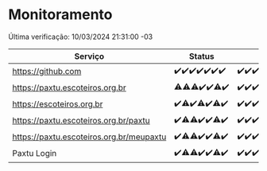 # Monitoramento

Última verificação: 10/03/2024 21:31:00 -03

|Serviço|Status|Últimas 24h|
|---|---|---|
|https://github.com|<span title="2024-03-03: OK=24">✔️</span><span title="2024-03-04: OK=22">✔️</span><span title="2024-03-05: OK=24">✔️</span><span title="2024-03-06: OK=24">✔️</span><span title="2024-03-07: OK=24">✔️</span><span title="2024-03-08: OK=24">✔️</span><span title="2024-03-09: OK=24">✔️</span>|<span title="09/03/2024 21:32:00 -03 : 200">✔️</span><span title="09/03/2024 22:42:00 -03 : 200">✔️</span><span title="09/03/2024 23:17:00 -03 : 200">✔️</span><span title="10/03/2024 00:06:00 -03 : 200">✔️</span><span title="10/03/2024 01:07:00 -03 : 200">✔️</span><span title="10/03/2024 02:04:00 -03 : 200">✔️</span><span title="10/03/2024 03:07:00 -03 : 200">✔️</span><span title="10/03/2024 04:04:00 -03 : 200">✔️</span><span title="10/03/2024 05:08:00 -03 : 200">✔️</span><span title="10/03/2024 06:04:00 -03 : 200">✔️</span><span title="10/03/2024 07:04:00 -03 : 200">✔️</span><span title="10/03/2024 08:02:00 -03 : 200">✔️</span><span title="10/03/2024 09:09:00 -03 : 200">✔️</span><span title="10/03/2024 10:06:00 -03 : 200">✔️</span><span title="10/03/2024 11:06:00 -03 : 200">✔️</span><span title="10/03/2024 12:03:00 -03 : 200">✔️</span><span title="10/03/2024 13:07:00 -03 : 200">✔️</span><span title="10/03/2024 14:05:00 -03 : 200">✔️</span><span title="10/03/2024 15:06:00 -03 : 200">✔️</span><span title="10/03/2024 16:02:00 -03 : 200">✔️</span><span title="10/03/2024 17:06:00 -03 : 200">✔️</span><span title="10/03/2024 18:03:00 -03 : 200">✔️</span><span title="10/03/2024 19:06:00 -03 : 200">✔️</span><span title="10/03/2024 20:04:00 -03 : 200">✔️</span><span title="10/03/2024 21:31:00 -03 : 200">✔️</span>|
|https://paxtu.escoteiros.org.br|<span title="2024-03-03: OK=23, Falhas=1">⚠️</span><span title="2024-03-04: OK=21, Falhas=1">⚠️</span><span title="2024-03-05: OK=23, Falhas=1">⚠️</span><span title="2024-03-06: OK=24">✔️</span><span title="2024-03-07: OK=24">✔️</span><span title="2024-03-08: OK=23, Falhas=1">⚠️</span><span title="2024-03-09: OK=24">✔️</span>|<span title="09/03/2024 21:32:00 -03 : 200">✔️</span><span title="09/03/2024 22:42:00 -03 : 200">✔️</span><span title="09/03/2024 23:17:00 -03 : 200">✔️</span><span title="10/03/2024 00:06:00 -03 : 200">✔️</span><span title="10/03/2024 01:07:00 -03 : 200">✔️</span><span title="10/03/2024 02:04:00 -03 : 200">✔️</span><span title="10/03/2024 03:07:00 -03 : 200">✔️</span><span title="10/03/2024 04:04:00 -03 : 200">✔️</span><span title="10/03/2024 05:08:00 -03 : 200">✔️</span><span title="10/03/2024 06:04:00 -03 : 200">✔️</span><span title="10/03/2024 07:04:00 -03 : 200">✔️</span><span title="10/03/2024 08:02:00 -03 : 200">✔️</span><span title="10/03/2024 09:09:00 -03 : 200">✔️</span><span title="10/03/2024 10:06:00 -03 : 200">✔️</span><span title="10/03/2024 11:06:00 -03 : 200">✔️</span><span title="10/03/2024 12:03:00 -03 : 200">✔️</span><span title="10/03/2024 13:07:00 -03 : 200">✔️</span><span title="10/03/2024 14:05:00 -03 : 200">✔️</span><span title="10/03/2024 15:06:00 -03 : 200">✔️</span><span title="10/03/2024 16:02:00 -03 : 200">✔️</span><span title="10/03/2024 17:06:00 -03 : 200">✔️</span><span title="10/03/2024 18:03:00 -03 : 200">✔️</span><span title="10/03/2024 19:06:00 -03 : 200">✔️</span><span title="10/03/2024 20:04:00 -03 : 200">✔️</span><span title="10/03/2024 21:31:00 -03 : 200">✔️</span>|
|https://escoteiros.org.br|<span title="2024-03-03: OK=24">✔️</span><span title="2024-03-04: OK=21, Falhas=1">⚠️</span><span title="2024-03-05: OK=24">✔️</span><span title="2024-03-06: OK=23, Falhas=1">⚠️</span><span title="2024-03-07: OK=24">✔️</span><span title="2024-03-08: OK=23, Falhas=1">⚠️</span><span title="2024-03-09: OK=24">✔️</span>|<span title="09/03/2024 21:32:00 -03 : 200">✔️</span><span title="09/03/2024 22:42:00 -03 : 200">✔️</span><span title="09/03/2024 23:17:00 -03 : 200">✔️</span><span title="10/03/2024 00:06:00 -03 : 200">✔️</span><span title="10/03/2024 01:07:00 -03 : 200">✔️</span><span title="10/03/2024 02:04:00 -03 : 200">✔️</span><span title="10/03/2024 03:07:00 -03 : 200">✔️</span><span title="10/03/2024 04:04:00 -03 : 200">✔️</span><span title="10/03/2024 05:08:00 -03 : 200">✔️</span><span title="10/03/2024 06:04:00 -03 : 200">✔️</span><span title="10/03/2024 07:04:00 -03 : 200">✔️</span><span title="10/03/2024 08:02:00 -03 : 200">✔️</span><span title="10/03/2024 09:09:00 -03 : 200">✔️</span><span title="10/03/2024 10:06:00 -03 : 200">✔️</span><span title="10/03/2024 11:06:00 -03 : 200">✔️</span><span title="10/03/2024 12:03:00 -03 : 200">✔️</span><span title="10/03/2024 13:07:00 -03 : 200">✔️</span><span title="10/03/2024 14:05:00 -03 : 200">✔️</span><span title="10/03/2024 15:06:00 -03 : 200">✔️</span><span title="10/03/2024 16:02:00 -03 : 200">✔️</span><span title="10/03/2024 17:06:00 -03 : 200">✔️</span><span title="10/03/2024 18:03:00 -03 : 200">✔️</span><span title="10/03/2024 19:06:00 -03 : 200">✔️</span><span title="10/03/2024 20:04:00 -03 : 200">✔️</span><span title="10/03/2024 21:31:00 -03 : 200">✔️</span>|
|https://paxtu.escoteiros.org.br/paxtu|<span title="2024-03-03: OK=24">✔️</span><span title="2024-03-04: OK=19, Falhas=3">⚠️</span><span title="2024-03-05: OK=23, Falhas=1">⚠️</span><span title="2024-03-06: OK=24">✔️</span><span title="2024-03-07: OK=24">✔️</span><span title="2024-03-08: OK=23, Falhas=1">⚠️</span><span title="2024-03-09: OK=24">✔️</span>|<span title="09/03/2024 21:32:00 -03 : 200">✔️</span><span title="09/03/2024 22:42:00 -03 : 200">✔️</span><span title="09/03/2024 23:17:00 -03 : 200">✔️</span><span title="10/03/2024 00:06:00 -03 : 200">✔️</span><span title="10/03/2024 01:07:00 -03 : 200">✔️</span><span title="10/03/2024 02:04:00 -03 : 200">✔️</span><span title="10/03/2024 03:07:00 -03 : 200">✔️</span><span title="10/03/2024 04:04:00 -03 : 200">✔️</span><span title="10/03/2024 05:08:00 -03 : 200">✔️</span><span title="10/03/2024 06:04:00 -03 : 200">✔️</span><span title="10/03/2024 07:04:00 -03 : 200">✔️</span><span title="10/03/2024 08:02:00 -03 : 200">✔️</span><span title="10/03/2024 09:09:00 -03 : 200">✔️</span><span title="10/03/2024 10:06:00 -03 : 200">✔️</span><span title="10/03/2024 11:06:00 -03 : 200">✔️</span><span title="10/03/2024 12:03:00 -03 : 200">✔️</span><span title="10/03/2024 13:07:00 -03 : 200">✔️</span><span title="10/03/2024 14:05:00 -03 : 200">✔️</span><span title="10/03/2024 15:06:00 -03 : 200">✔️</span><span title="10/03/2024 16:02:00 -03 : 200">✔️</span><span title="10/03/2024 17:06:00 -03 : 200">✔️</span><span title="10/03/2024 18:03:00 -03 : 200">✔️</span><span title="10/03/2024 19:06:00 -03 : 200">✔️</span><span title="10/03/2024 20:04:00 -03 : 200">✔️</span><span title="10/03/2024 21:31:00 -03 : 200">✔️</span>|
|https://paxtu.escoteiros.org.br/meupaxtu|<span title="2024-03-03: OK=24">✔️</span><span title="2024-03-04: OK=19, Falhas=3">⚠️</span><span title="2024-03-05: OK=23, Falhas=1">⚠️</span><span title="2024-03-06: OK=24">✔️</span><span title="2024-03-07: OK=24">✔️</span><span title="2024-03-08: OK=23, Falhas=1">⚠️</span><span title="2024-03-09: OK=24">✔️</span>|<span title="09/03/2024 21:32:00 -03 : 200">✔️</span><span title="09/03/2024 22:42:00 -03 : 200">✔️</span><span title="09/03/2024 23:17:00 -03 : 200">✔️</span><span title="10/03/2024 00:06:00 -03 : 200">✔️</span><span title="10/03/2024 01:07:00 -03 : 200">✔️</span><span title="10/03/2024 02:04:00 -03 : 200">✔️</span><span title="10/03/2024 03:07:00 -03 : 200">✔️</span><span title="10/03/2024 04:04:00 -03 : 200">✔️</span><span title="10/03/2024 05:08:00 -03 : 200">✔️</span><span title="10/03/2024 06:04:00 -03 : 200">✔️</span><span title="10/03/2024 07:04:00 -03 : 200">✔️</span><span title="10/03/2024 08:02:00 -03 : 200">✔️</span><span title="10/03/2024 09:09:00 -03 : 200">✔️</span><span title="10/03/2024 10:06:00 -03 : 200">✔️</span><span title="10/03/2024 11:06:00 -03 : 200">✔️</span><span title="10/03/2024 12:03:00 -03 : 200">✔️</span><span title="10/03/2024 13:07:00 -03 : 200">✔️</span><span title="10/03/2024 14:05:00 -03 : 200">✔️</span><span title="10/03/2024 15:06:00 -03 : 200">✔️</span><span title="10/03/2024 16:02:00 -03 : 200">✔️</span><span title="10/03/2024 17:06:00 -03 : 200">✔️</span><span title="10/03/2024 18:03:00 -03 : 200">✔️</span><span title="10/03/2024 19:06:00 -03 : 200">✔️</span><span title="10/03/2024 20:04:00 -03 : 200">✔️</span><span title="10/03/2024 21:31:00 -03 : 200">✔️</span>|
|Paxtu Login|<span title="2024-03-03: OK=24">✔️</span><span title="2024-03-04: OK=19, Falhas=3">⚠️</span><span title="2024-03-05: OK=23, Falhas=1">⚠️</span><span title="2024-03-06: OK=24">✔️</span><span title="2024-03-07: OK=24">✔️</span><span title="2024-03-08: OK=23, Falhas=1">⚠️</span><span title="2024-03-09: OK=24">✔️</span>|<span title="09/03/2024 21:32:00 -03 : 200">✔️</span><span title="09/03/2024 22:42:00 -03 : 200">✔️</span><span title="09/03/2024 23:17:00 -03 : 200">✔️</span><span title="10/03/2024 00:06:00 -03 : 200">✔️</span><span title="10/03/2024 01:07:00 -03 : 200">✔️</span><span title="10/03/2024 02:04:00 -03 : 200">✔️</span><span title="10/03/2024 03:07:00 -03 : 200">✔️</span><span title="10/03/2024 04:04:00 -03 : 200">✔️</span><span title="10/03/2024 05:08:00 -03 : 200">✔️</span><span title="10/03/2024 06:04:00 -03 : 200">✔️</span><span title="10/03/2024 07:04:00 -03 : 200">✔️</span><span title="10/03/2024 08:02:00 -03 : 200">✔️</span><span title="10/03/2024 09:09:00 -03 : 200">✔️</span><span title="10/03/2024 10:06:00 -03 : 200">✔️</span><span title="10/03/2024 11:06:00 -03 : 200">✔️</span><span title="10/03/2024 12:03:00 -03 : 200">✔️</span><span title="10/03/2024 13:07:00 -03 : 200">✔️</span><span title="10/03/2024 14:05:00 -03 : 200">✔️</span><span title="10/03/2024 15:06:00 -03 : 200">✔️</span><span title="10/03/2024 16:02:00 -03 : 200">✔️</span><span title="10/03/2024 17:06:00 -03 : 200">✔️</span><span title="10/03/2024 18:03:00 -03 : 200">✔️</span><span title="10/03/2024 19:06:00 -03 : 200">✔️</span><span title="10/03/2024 20:04:00 -03 : 200">✔️</span><span title="10/03/2024 21:31:00 -03 : 200">✔️</span>|
